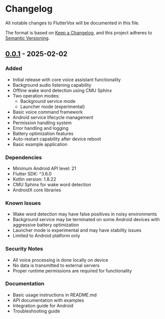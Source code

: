 # Changelog

All notable changes to FlutterVox will be documented in this file.

The format is based on [Keep a Changelog](https://keepachangelog.com/en/1.0.0/),
and this project adheres to [Semantic Versioning](https://semver.org/spec/v2.0.0.html).

## [0.0.1] - 2025-02-02

### Added
- Initial release with core voice assistant functionality
- Background audio listening capability
- Offline wake word detection using CMU Sphinx
- Two operation modes:
  - Background service mode
  - Launcher mode (experimental)
- Basic voice command framework
- Android service lifecycle management
- Permission handling system
- Error handling and logging
- Battery optimization features
- Auto-restart capability after device reboot
- Basic example application

### Dependencies
- Minimum Android API level: 21
- Flutter SDK: ^3.6.0
- Kotlin version: 1.8.22
- CMU Sphinx for wake word detection
- AndroidX core libraries

### Known Issues
- Wake word detection may have false positives in noisy environments
- Background service may be terminated on some Android devices with aggressive battery optimization
- Launcher mode is experimental and may have stability issues
- Limited to Android platform only

### Security Notes
- All voice processing is done locally on device
- No data is transmitted to external servers
- Proper runtime permissions are required for functionality

### Documentation
- Basic usage instructions in README.md
- API documentation with examples
- Integration guide for Android
- Troubleshooting guide

[0.0.1]: https://github.com/username/fluttervox/releases/tag/v0.0.1
